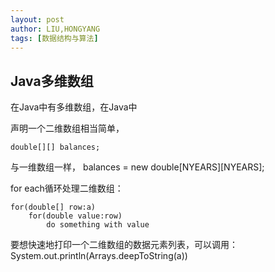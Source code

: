 ```yaml
---
layout: post
author: LIU,HONGYANG
tags: [数据结构与算法]
---
```




## Java多维数组

在Java中有多维数组，在Java中

声明一个二维数组相当简单，

```{}
double[][] balances;
```

与一维数组一样，
balances = new double[NYEARS][NYEARS];

for each循环处理二维数组：

```{}
for(double[] row:a)
	for(double value:row)
		do something with value
```

要想快速地打印一个二维数组的数据元素列表，可以调用：
System.out.println(Arrays.deepToString(a))


